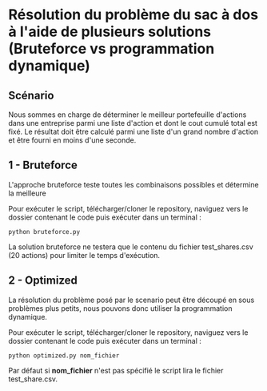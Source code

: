 # Résolution du problème du sac à dos à l'aide de plusieurs solutions (Bruteforce vs programmation dynamique)

## Scénario
Nous sommes en charge de déterminer le meilleur portefeuille d'actions dans une entreprise parmi une liste d'action et dont le cout cumulé total est fixé.
Le résultat doit être calculé parmi une liste d'un grand nombre d'action et être fourni en moins d'une seconde.

## 1 - Bruteforce
L'approche bruteforce teste toutes les combinaisons possibles et détermine la meilleure

Pour exécuter le script, télécharger/cloner le repository, naviguez vers le dossier contenant le code puis exécuter dans un terminal :
```
python bruteforce.py
```

La solution bruteforce ne testera que le contenu du fichier test_shares.csv (20 actions) pour limiter le temps d'exécution.

## 2 - Optimized
La résolution du problème posé par le scenario peut être découpé en sous problèmes plus petits, nous pouvons donc utiliser la programmation dynamique.

Pour exécuter le script, télécharger/cloner le repository, naviguez vers le dossier contenant le code puis exécuter dans un terminal :
```
python optimized.py nom_fichier
```
Par défaut si **nom_fichier** n'est pas spécifié le script lira le fichier test_share.csv.
